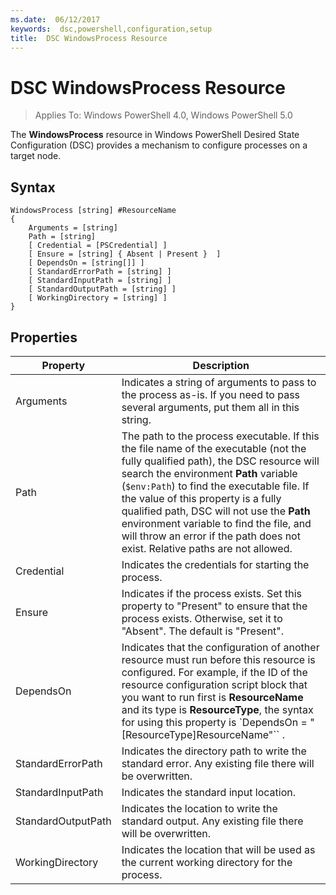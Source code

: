 ```yaml
---
ms.date:  06/12/2017
keywords:  dsc,powershell,configuration,setup
title:  DSC WindowsProcess Resource
---
```


# DSC WindowsProcess Resource

> Applies To: Windows PowerShell 4.0, Windows PowerShell 5.0

The **WindowsProcess** resource in Windows PowerShell Desired State Configuration (DSC) provides a mechanism to configure processes on a target node.

## Syntax

```
WindowsProcess [string] #ResourceName
{
    Arguments = [string]
    Path = [string]
    [ Credential = [PSCredential] ]
    [ Ensure = [string] { Absent | Present }  ]
    [ DependsOn = [string[]] ]
    [ StandardErrorPath = [string] ]
    [ StandardInputPath = [string] ]
    [ StandardOutputPath = [string] ]
    [ WorkingDirectory = [string] ]
}
```

## Properties
|  Property  |  Description   |
|---|---|
| Arguments| Indicates a string of arguments to pass to the process as-is. If you need to pass several arguments, put them all in this string.|
| Path| The path to the process executable. If this the file name of the executable (not the fully qualified path), the DSC resource will search the environment **Path** variable (`$env:Path`) to find the executable file. If the value of this property is a fully qualified path, DSC will not use the **Path** environment variable to find the file, and will throw an error if the path does not exist. Relative paths are not allowed.|
| Credential| Indicates the credentials for starting the process.|
| Ensure| Indicates if the process exists. Set this property to "Present" to ensure that the process exists. Otherwise, set it to "Absent". The default is "Present".|
| DependsOn | Indicates that the configuration of another resource must run before this resource is configured. For example, if the ID of the resource configuration script block that you want to run first is __ResourceName__ and its type is __ResourceType__, the syntax for using this property is `DependsOn = "[ResourceType]ResourceName"`` .|
| StandardErrorPath| Indicates the directory path to write the standard error. Any existing file there will be overwritten.|
| StandardInputPath| Indicates the standard input location.|
| StandardOutputPath| Indicates the location to write the standard output. Any existing file there will be overwritten.|
| WorkingDirectory| Indicates the location that will be used as the current working directory for the process.|